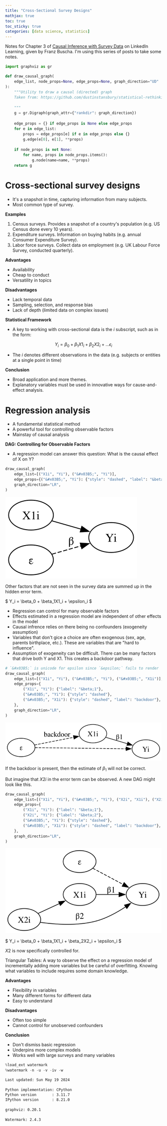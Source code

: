 ```yaml
---
title: "Cross-Sectional Survey Designs"
mathjax: true
toc: true
toc_sticky: true
categories: [data science, statistics]
---
```


Notes for Chapter 3 of [Causal Inference with Survey Data](https://www.linkedin.com/learning/causal-inference-with-survey-data/surveys-with-cross-sectional-data?autoSkip=true&resume=false&u=185169545) on LinkedIn Learning, given by Franz Buscha. I'm using this series of posts to take some notes.


```python
import graphviz as gr
```


```python
def draw_causal_graph(
    edge_list, node_props=None, edge_props=None, graph_direction="UD"
):
    """Utility to draw a causal (directed) graph
    Taken from: https://github.com/dustinstansbury/statistical-rethinking-2023/blob/a0f4f2d15a06b33355cf3065597dcb43ef829991/utils.py#L52-L66

    """
    g = gr.Digraph(graph_attr={"rankdir": graph_direction})

    edge_props = {} if edge_props is None else edge_props
    for e in edge_list:
        props = edge_props[e] if e in edge_props else {}
        g.edge(e[0], e[1], **props)

    if node_props is not None:
        for name, props in node_props.items():
            g.node(name=name, **props)
    return g
```

# Cross-sectional survey designs

- It's a snapshot in time, capturing information from many subjects.
- Most common type of survey.

**Examples**
1. Census surveys. Provides a snapshot of a country's population (e.g. US Census done every 10 years).
1. Expenditure surveys. Information on buying habits (e.g. annual Consumer Expenditure Survey).
1. Labor force surveys. Collect data on employment (e.g. UK Labour Force Survey, conducted quarterly).

**Advantages**
- Availability
- Cheap to conduct
- Versatility in topics

**Disadvantages**
- Lack temporal data
- Sampling, selection, and response bias
- Lack of depth (limited data on complex issues)

**Statistical Framework**
- A key to working with cross-sectional data is the $i$ subscript, such as in the form:

$$ Y_i = \beta_0 + \beta_1X1_i + \beta_2X2_i + ... \epsilon_i$$

- The $i$ denotes different observations in the data (e.g. subjects or entities at a single point in time)

**Conclusion**
- Broad application and more themes.
- Explanatory variables must be used in innovative ways for cause-and-effect analysis.

# Regression analysis

- A fundamental statistical method
- A powerful tool for controlling observable factors
- Mainstay of causal analysis

**DAG: Controlling for Observable Factors**

- A regression model can answer this question: What is the causal effect of X on Y?




```python
draw_causal_graph(
    edge_list=[("X1i", "Yi"), ("&#x03B5;", "Yi")],
    edge_props={("&#x03B5;", "Yi"): {"style": "dashed", "label": "&beta;"}},
    graph_direction="LR",
)
```




    
![svg](/assets/2024-05-16-cross-sectional-survey-designs_files/2024-05-16-cross-sectional-survey-designs_6_0.svg)
    



Other factors that are not seen in the survey data are summed up in the hidden error term.

$ Y_i = \beta_0 + \beta_1X1_i + \epsilon_i $

- Regression can control for many observable factors
- Effects estimated in a regression model are independent of other effects in the model
- Causal infrence relies on there being no confounders (exogeneity assumption)
- Variables that don't gice a choice are often exogenous (sex, age, parents birthplace, etc.). These are variables that are "hard to influence".
- Assumption of exogeneity can be difficult. There can be many factors that drive both Y and X1. This creates a backdoor pathway.



```python
# `&#x03B5;` is unicode for epsilon since `&epsilon;` fails to render
draw_causal_graph(
    edge_list=[("X1i", "Yi"), ("&#x03B5;", "Yi"), ("&#x03B5;", "X1i")],
    edge_props={
        ("X1i", "Yi"): {"label": "&beta;1"},
        ("&#x03B5;", "Yi"): {"style": "dashed"},
        ("&#x03B5;", "X1i"): {"style": "dashed", "label": "backdoor"},
    },
    graph_direction="LR",
)
```




    
![svg](/assets/2024-05-16-cross-sectional-survey-designs_files/2024-05-16-cross-sectional-survey-designs_8_0.svg)
    



If the backdoor is present, then the estimate of $\beta_1$ will not be correct.

But imagine that $X2i$ in the error term can be observed. A new DAG might look like this.


```python
draw_causal_graph(
    edge_list=[("X1i", "Yi"), ("&#x03B5;", "Yi"), ("X2i", "X1i"), ("X2i", "Yi")],
    edge_props={
        ("X1i", "Yi"): {"label": "&beta;1"},
        ("X2i", "Yi"): {"label": "&beta;2"},
        ("&#x03B5;", "Yi"): {"style": "dashed"},
        ("&#x03B5;", "X1i"): {"style": "dashed", "label": "backdoor"},
    },
    graph_direction="LR",
)
```




    
![svg](/assets/2024-05-16-cross-sectional-survey-designs_files/2024-05-16-cross-sectional-survey-designs_10_0.svg)
    



$ Y_i = \beta_0 + \beta_1X1_i + \beta_2X2_i + \epsilon_i $

$X2$ is now specifically controlled for.

Triangular Tables:
A way to observe the effect on a regression model of incrementally adding more variables but be careful of overfitting. Knowing what variables to include requires some domain knowledge.

**Advantages**
- Flexibility in variables
- Many different forms for different data
- Easy to understand

**Disadvantages**
- Often too simple
- Cannot control for unobserved confounders

**Conclusion**
- Don't dismiss basic regression
- Underpins more complex models
- Works well with large surveys and many variables


```python
%load_ext watermark
%watermark -n -u -v -iv -w
```

    Last updated: Sun May 19 2024
    
    Python implementation: CPython
    Python version       : 3.11.7
    IPython version      : 8.21.0
    
    graphviz: 0.20.1
    
    Watermark: 2.4.3
    


